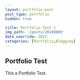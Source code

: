 ```yaml
---
layout: portfolio-post
post_type: portfolio
hidden: true

title: Portfolio Test 2
img_path: '/posts/20180809'
date_override: 2022
categories: [Portfolio,Blogging]
---
```


## Portfolio Test

This a Portfolio Test.